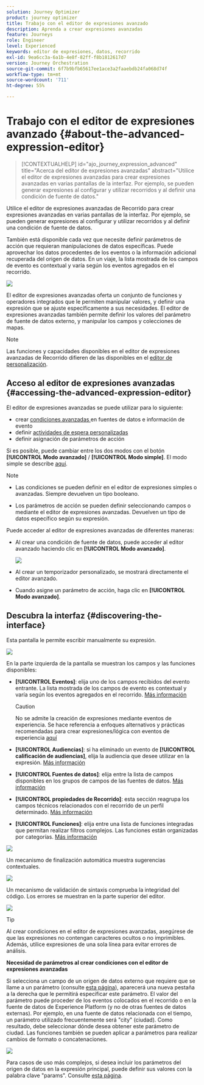 ```yaml
---
solution: Journey Optimizer
product: journey optimizer
title: Trabajo con el editor de expresiones avanzado
description: Aprenda a crear expresiones avanzadas
feature: Journeys
role: Engineer
level: Experienced
keywords: editor de expresiones, datos, recorrido
exl-id: 9ea6cc3a-6a1b-4e8f-82ff-f8b1812617d7
version: Journey Orchestration
source-git-commit: 6f7b9bfb65617ee1ace3a2faaebdb24fa068d74f
workflow-type: tm+mt
source-wordcount: '711'
ht-degree: 55%

---
```


# Trabajo con el editor de expresiones avanzado {#about-the-advanced-expression-editor}

>[!CONTEXTUALHELP]
>id="ajo_journey_expression_advanced"
>title="Acerca del editor de expresiones avanzadas"
>abstract="Utilice el editor de expresiones avanzadas para crear expresiones avanzadas en varias pantallas de la interfaz. Por ejemplo, se pueden generar expresiones al configurar y utilizar recorridos y al definir una condición de fuente de datos."

Utilice el editor de expresiones avanzadas de Recorrido para crear expresiones avanzadas en varias pantallas de la interfaz. Por ejemplo, se pueden generar expresiones al configurar y utilizar recorridos y al definir una condición de fuente de datos.

También está disponible cada vez que necesite definir parámetros de acción que requieran manipulaciones de datos específicas. Puede aprovechar los datos procedentes de los eventos o la información adicional recuperada del origen de datos. En un viaje, la lista mostrada de los campos de evento es contextual y varía según los eventos agregados en el recorrido.

![](../assets/journey65.png)


El editor de expresiones avanzadas oferta un conjunto de funciones y operadores integrados que le permiten manipular valores, y definir una expresión que se ajuste específicamente a sus necesidades. El editor de expresiones avanzadas también permite definir los valores del parámetro de fuente de datos externo, y manipular los campos y colecciones de mapas.

>[!NOTE]
>
>Las funciones y capacidades disponibles en el editor de expresiones avanzadas de Recorrido difieren de las disponibles en el [editor de personalización](../../personalization/functions/functions.md).

## Acceso al editor de expresiones avanzadas {#accessing-the-advanced-expression-editor}

El editor de expresiones avanzadas se puede utilizar para lo siguiente:

* crear [condiciones avanzadas ](../condition-activity.md#about_condition) en fuentes de datos e información de evento
* definir [actividades de espera personalizadas](../wait-activity.md#custom)
* definir asignación de parámetros de acción

Si es posible, puede cambiar entre los dos modos con el botón **[!UICONTROL Modo avanzado]** / **[!UICONTROL Modo simple]**. El modo simple se describe [aquí](../condition-activity.md#about_condition).

>[!NOTE]
>
>* Las condiciones se pueden definir en el editor de expresiones simples o avanzadas. Siempre devuelven un tipo booleano.
>
>* Los parámetros de acción se pueden definir seleccionando campos o mediante el editor de expresiones avanzadas. Devuelven un tipo de datos específico según su expresión.

Puede acceder al editor de expresiones avanzadas de diferentes maneras:

* Al crear una condición de fuente de datos, puede acceder al editor avanzado haciendo clic en **[!UICONTROL Modo avanzado]**.

  ![](../assets/journeyuc2_33.png)

* Al crear un temporizador personalizado, se mostrará directamente el editor avanzado.
* Cuando asigne un parámetro de acción, haga clic en **[!UICONTROL Modo avanzado]**.

## Descubra la interfaz {#discovering-the-interface}

Esta pantalla le permite escribir manualmente su expresión.

![](../assets/journey70.png)

En la parte izquierda de la pantalla se muestran los campos y las funciones disponibles:

* **[!UICONTROL Eventos]**: elija uno de los campos recibidos del evento entrante. La lista mostrada de los campos de evento es contextual y varía según los eventos agregados en el recorrido. [Más información](../../event/about-events.md)

  >[!CAUTION]
  >
  >No se admite la creación de expresiones mediante eventos de experiencia. Se hace referencia a enfoques alternativos y prácticas recomendadas para crear expresiones/lógica con eventos de experiencia [aquí](../../building-journeys/exp-event-lookup.md)

* **[!UICONTROL Audiencias]**: si ha eliminado un evento de **[!UICONTROL calificación de audiencias]**, elija la audiencia que desee utilizar en la expresión. [Más información](../condition-activity.md#using-a-segment)
* **[!UICONTROL Fuentes de datos]**: elija entre la lista de campos disponibles en los grupos de campos de las fuentes de datos. [Más información](../../datasource/about-data-sources.md)
* **[!UICONTROL propiedades de Recorrido]**: esta sección reagrupa los campos técnicos relacionados con el recorrido de un perfil determinado. [Más información](journey-properties.md)
* **[!UICONTROL Funciones]**: elija entre una lista de funciones integradas que permitan realizar filtros complejos. Las funciones están organizadas por categorías. [Más información](functions.md)

![](../assets/journey65.png)

Un mecanismo de finalización automática muestra sugerencias contextuales.

![](../assets/journey68.png)

Un mecanismo de validación de sintaxis comprueba la integridad del código. Los errores se muestran en la parte superior del editor.

![](../assets/journey69.png)


>[!TIP]
>
>Al crear condiciones en el editor de expresiones avanzadas, asegúrese de que las expresiones no contengan caracteres ocultos o no imprimibles. Además, utilice expresiones de una sola línea para evitar errores de análisis.


**Necesidad de parámetros al crear condiciones con el editor de expresiones avanzadas**

Si selecciona un campo de un origen de datos externo que requiere que se llame a un parámetro (consulte [esta página](../../datasource/external-data-sources.md)), aparecerá una nueva pestaña a la derecha que le permitirá especificar este parámetro. El valor del parámetro puede proceder de los eventos colocados en el recorrido o en la fuente de datos de Experience Platform (y no de otras fuentes de datos externas). Por ejemplo, en una fuente de datos relacionada con el tiempo, un parámetro utilizado frecuentemente será &quot;city&quot; (ciudad). Como resultado, debe seleccionar dónde desea obtener este parámetro de ciudad. Las funciones también se pueden aplicar a parámetros para realizar cambios de formato o concatenaciones.

![](../assets/journeyuc2_19.png)

Para casos de uso más complejos, si desea incluir los parámetros del origen de datos en la expresión principal, puede definir sus valores con la palabra clave &quot;params&quot;. Consulte [esta página](../expression/field-references.md).
